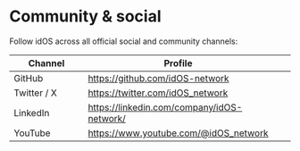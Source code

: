 # Community & social

Follow idOS across all official social and community channels:&#x20;

<table><thead><tr><th width="143">Channel</th><th>Profile</th><th data-hidden></th><th data-hidden></th></tr></thead><tbody><tr><td>GitHub</td><td><a href="https://github.com/idos-network">https://github.com/idOS-network</a></td><td></td><td></td></tr><tr><td>Twitter / X</td><td><a href="https://twitter.com/idOS_network">https://twitter.com/idOS_network</a></td><td></td><td></td></tr><tr><td>LinkedIn</td><td><a href="https://linkedin.com/company/idos-network/">https://linkedin.com/company/idOS-network/</a></td><td></td><td></td></tr><tr><td>YouTube</td><td><a href="https://www.youtube.com/@idOS_network">https://www.youtube.com/@idOS_network</a></td><td></td><td></td></tr></tbody></table>

